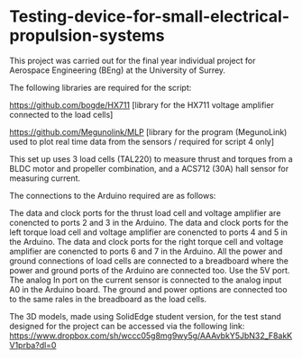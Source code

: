 # Testing-device-for-small-electrical-propulsion-systems
  This project was carried out for the final year individual project for Aerospace Engineering (BEng) at the University of Surrey.

The following libraries are required for the script:

https://github.com/bogde/HX711 [library for the HX711 voltage amplifier connected to the load cells]

https://github.com/Megunolink/MLP [library for the program (MegunoLink) used to plot real time data from the sensors / required for script 4 only]

This set up uses 3 load cells (TAL220) to measure thrust and torques from a BLDC motor and propeller combination, and a ACS712 (30A) hall sensor for measuring current.

The connections to the Arduino required are as follows:

  The data and clock ports for the thrust load cell and voltage amplifier are conencted to ports 2 and 3 in the Arduino.
  The data and clock ports for the left torque load cell and voltage amplifier are conencted to ports 4 and 5 in the Arduino.
  The data and clock ports for the right torque cell and voltage amplifier are conencted to ports 6 and 7 in the Arduino.
  All the power and ground connections of load cells are connected to a breadboard where the power and ground ports of the Arduino are connected too. Use the 5V port.
  The analog In port on the current sensor is connected to the analog input A0 in the Arduino board. The ground and power options are connected too to the same rales in the breadboard as the load cells.
  

The 3D models, made using SolidEdge student version, for the test stand designed for the project can be accessed via the following link: https://www.dropbox.com/sh/wccc05g8mg9wy5g/AAAvbkY5JbN32_F8akKV1prba?dl=0 
